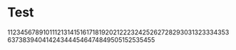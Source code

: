 # Test

112345678910111213141516171819202122232425262728293031323334353637383940414243444546474849505152535455